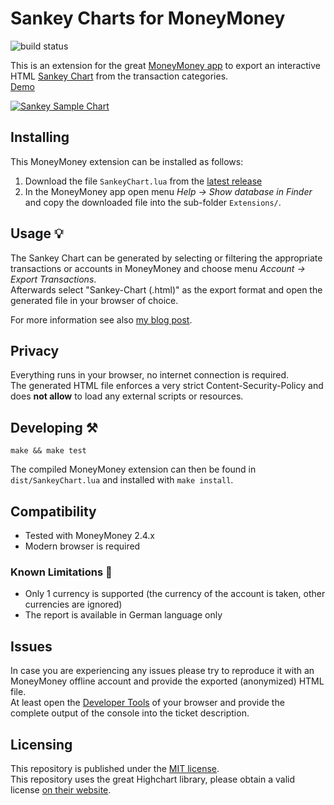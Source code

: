 # Sankey Charts for MoneyMoney

![build status](https://github.com/ma4nn/moneymoney-sankey/actions/workflows/build-lua-script.yml/badge.svg)

This is an extension for the great [MoneyMoney app](https://moneymoney-app.com/) to export an interactive HTML [Sankey Chart](https://de.wikipedia.org/wiki/Sankey-Diagramm) from the transaction categories.  
[Demo](https://ma4nn.github.io/moneymoney-sankey/)

[![Sankey Sample Chart](https://ma4nn.github.io/moneymoney-sankey/sample.png)](https://ma4nn.github.io/moneymoney-sankey/)

## Installing

This MoneyMoney extension can be installed as follows:
1. Download the file `SankeyChart.lua` from the [latest release](https://github.com/ma4nn/moneymoney-sankey/releases/latest/download/SankeyChart.lua)
2. In the MoneyMoney app open menu _Help → Show database in Finder_ and copy the downloaded file into the sub-folder `Extensions/`.

## Usage 💡

The Sankey Chart can be generated by selecting or filtering the appropriate transactions or accounts in MoneyMoney and choose menu _Account → Export Transactions_.  
Afterwards select "Sankey-Chart (.html)" as the export format and open the generated file in your browser of choice.

For more information see also [my blog post](https://dev-investor.de/finanz-apps/money-money/kategorien-budgets-nutzen/).

## Privacy

Everything runs in your browser, no internet connection is required.  
The generated HTML file enforces a very strict Content-Security-Policy and does **not allow** to load any external scripts or resources.

## Developing ⚒️

```
make && make test
```

The compiled MoneyMoney extension can then be found in `dist/SankeyChart.lua` and installed with `make install`.

## Compatibility

- Tested with MoneyMoney 2.4.x
- Modern browser is required

### Known Limitations 🚧
- Only 1 currency is supported (the currency of the account is taken, other currencies are ignored)
- The report is available in German language only

## Issues
In case you are experiencing any issues please try to reproduce it with an MoneyMoney offline account and provide the exported (anonymized) HTML file.  
At least open the [Developer Tools](https://developer.chrome.com/docs/devtools/open?hl=de) of your browser and provide the complete output of the console into the ticket description.

## Licensing

This repository is published under the [MIT license](./LICENSE).  
This repository uses the great Highchart library, please obtain a valid license [on their website](https://shop.highcharts.com/).